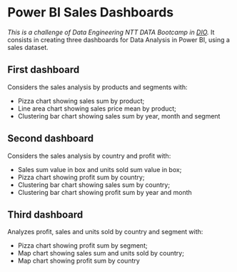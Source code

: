 # Power BI Sales Dashboards
*This is a challenge of Data Engineering NTT DATA Bootcamp in [DIO](https://web.dio.me/).* It consists in creating three dashboards for Data Analysis in Power BI, using a sales dataset.

## First dashboard
Considers the sales analysis by products and segments with: 

- Pizza chart showing sales sum by product;
- Line area chart showing sales price mean by product;
- Clustering bar chart showing sales sum by year, month and segment

## Second dashboard 
Considers the sales analysis by country and profit with: 

- Sales sum value in box and units sold sum value in box;
- Pizza chart showing profit sum by country;
- Clustering bar chart showing sales sum by country;
- Clustering bar chart showing profit sum by year and month

## Third dashboard 
Analyzes profit, sales and units sold by country and segment with: 

- Pizza chart showing profit sum by segment;
- Map chart showing sales sum and units sold by country;
- Map chart showing profit sum by country
